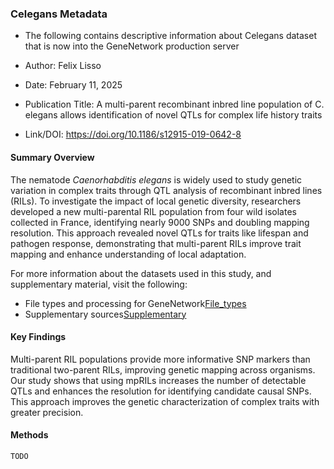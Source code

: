 ### Celegans Metadata 
- The following contains descriptive information about Celegans dataset that is now into the GeneNetwork production server 

- Author: Felix Lisso 
- Date: February 11, 2025
- Publication Title: A multi-parent recombinant inbred line
population of C. elegans allows identification
of novel QTLs for complex life history traits
- Link/DOI: https://doi.org/10.1186/s12915-019-0642-8

#### Summary Overview 

The nematode *Caenorhabditis elegans* is widely used to study genetic variation in complex traits through QTL analysis of recombinant inbred lines (RILs). To investigate the impact of local genetic diversity, researchers developed a new multi-parental RIL population from four wild isolates collected in France, identifying nearly 9000 SNPs and doubling mapping resolution. This approach revealed novel QTLs for traits like lifespan and pathogen response, demonstrating that multi-parent RILs improve trait mapping and enhance understanding of local adaptation.

For more information about the datasets used in this study, and supplementary material, visit the following: 
- File types and processing for GeneNetwork[File_types](https://github.com/fetche-lab/GeneNetwork_24L/blob/main/Data_processing/C_elegans/Celegans_protocol-updated.md) 
- Supplementary sources[Supplementary](https://doi.org/10.1186/s12915-019-0642-8)

#### Key Findings

Multi-parent RIL populations provide more informative SNP markers than traditional two-parent RILs, improving genetic mapping across organisms. Our study shows that using mpRILs increases the number of detectable QTLs and enhances the resolution for identifying candidate causal SNPs. This approach improves the genetic characterization of complex traits with greater precision.

#### Methods 
`TODO` 